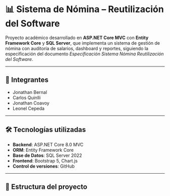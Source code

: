 ﻿# 📊 Sistema de Nómina – Reutilización del Software

Proyecto académico desarrollado en **ASP.NET Core MVC** con **Entity Framework Core** y **SQL Server**, que implementa un sistema de gestión de nómina con auditoría de salarios, dashboard y reportes, siguiendo la especificación del documento *Especificación Sistema Nómina Reutilización del Software*.

---

## 👥 Integrantes
- Jonathan Bernal
- Carlos Quinlli
- Jonathan Coavoy
- Leonel Cepeda

---

## 🛠 Tecnologías utilizadas
- **Backend**: ASP.NET Core 8.0 MVC  
- **ORM**: Entity Framework Core  
- **Base de Datos**: SQL Server 2022  
- **Frontend**: Bootstrap 5, Chart.js  
- **Control de versiones**: GitHub  

---

## 📂 Estructura del proyecto
